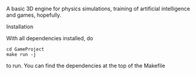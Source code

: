 A basic 3D engine for physics simulations, training of artificial intelligence and games, hopefully.

Installation

With all dependencies installed, do

```
cd GameProject 
make run -j
```
to run.
You can find the dependencies at the top of the Makefile
